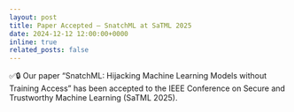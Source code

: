 ```yaml
---
layout: post
title: Paper Accepted — SnatchML at SaTML 2025
date: 2024-12-12 12:00:00+0000
inline: true
related_posts: false
---
```


✅🔒 Our paper “SnatchML: Hijacking Machine Learning Models without Training Access” has been accepted to the IEEE Conference on Secure and Trustworthy Machine Learning (SaTML 2025).
